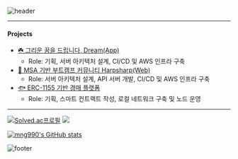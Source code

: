 ![header](https://capsule-render.vercel.app/api?type=waving&color=ffd857&height=100&section=header&text=mango&fontColor=f5f5f2&fontSize=90)

----
#### Projects
- [☘️ 그리운 꿈을 드립니다, Dream(App)](https://github.com/KakaoTech-Hackathon-Dream)
  - Role: 기획, 서버 아키텍처 설계, CI/CD 및 AWS 인프라 구축
- [🦭 MSA 기반 부트캠프 커뮤니티 Harpsharp(Web)](https://github.com/2024KBC10/HarpSharp_SERVER)
  - Role: 서버 아키텍처 설계, API 서버 개발, CI/CD 및 AWS 인프라 구축
- [🐟 ERC-1155 기반 경매 플랫폼](https://github.com/mng990/ethereum_FisheriesMarket)
  - Role: 기획, 스마트 컨트랙트 작성, 로컬 네트워크 구축 및 노드 운영  

----
[![Solved.ac프로필](http://mazassumnida.wtf/api/v2/generate_badge?boj=mng051)](https://solved.ac/mng051)
<img src="http://mazandi.herokuapp.com/api?handle=mng051&theme=warm"/>

[![mng990's GitHub stats](https://github-readme-stats.vercel.app/api?username=mng990)](https://github.com/mng990/github-readme-stats)

![footer](https://capsule-render.vercel.app/api?type=waving&color=ffd857&height=100&section=footer)



